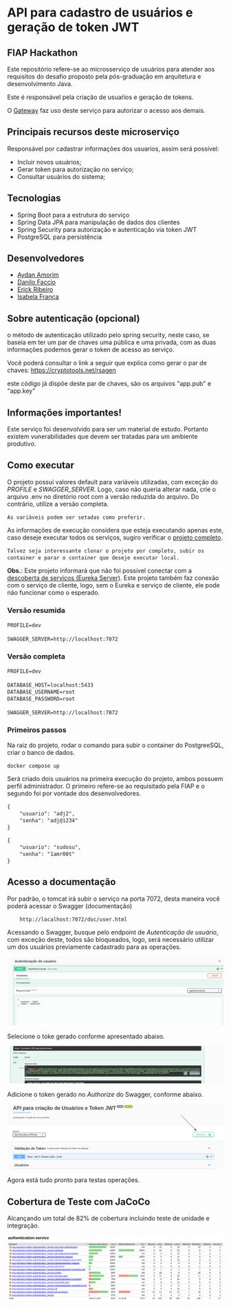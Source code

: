 # API para cadastro de usuários e geração de token JWT

## FIAP Hackathon

Este repositório refere-se ao microsserviço de usuários para atender aos requisitos do desafio proposto pela
pós-graduação em arquitetura e desenvolvimento Java.

Este é responsável pela criação de usuaŕios e geração de tokens.

O [Gateway](https://github.com/fysabelah/payment-processing-system/tree/main/gateway-with-authentication) faz uso deste
serviço para autorizar o acesso aos demais.

## Principais recursos deste microserviço

Responsável por cadastrar informações dos usuarios, assim será possível:

* Incluir novos usuários;
* Gerar token para autorização no serviço;
* Consultar usuários do sistema;

## Tecnologias

* Spring Boot para a estrutura do serviço
* Spring Data JPA para manipulação de dados dos clientes
* Spring Security para autorização e autenticação via token JWT
* PostgreSQL para persistência

## Desenvolvedores

- [Aydan Amorim](https://github.com/AydanAmorim)
- [Danilo Faccio](https://github.com/DFaccio)
- [Erick Ribeiro](https://github.com/erickmatheusribeiro)
- [Isabela França](https://github.com/fysabelah)

## Sobre autenticação (opcional)

o método de autenticação utilizado pelo spring security, neste caso, se baseia em ter um par de chaves uma pública e uma
privada, com as duas informações podemos gerar o token de acesso ao serviço.

Você poderá consultar o link a seguir que explica como gerar o par de chaves: https://cryptotools.net/rsagen

este código já dispõe deste par de chaves, são os arquivos "app.pub" e "app.key"

## Informações importantes!

Este serviço foi desenvolvido para ser um material de estudo. Portanto existem vunerabilidades que devem ser tratadas
para um ambiente produtivo.

## Como executar

O projeto possui valores default para variáveis utilizadas, com exceção do _PROFILE_ e _SWAGGER_SERVER_. Logo, caso não
queria alterar
nada, crie o arquivo .env no diretório root com a versão reduzida do arquivo. Do contrário, utilize a versão completa.

    As variáveis podem ser setadas como preferir.

As informações de execução considera que esteja executando apenas este, caso deseje executar todos os serviços, sugiro
verificar o [projeto completo](https://github.com/fysabelah/payment-processing-system).

    Talvez seja interessante clonar o projeto por completo, subir os container e parar o container que deseje executar local.

**Obs.**: Este projeto informará que não foi possível conectar com
a [descoberta de serviços (Eureka Server)](https://github.com/fysabelah/discovery-services/tree/main). Este projeto
também faz conexão com o serviço de cliente, logo, sem o Eureka e serviço de cliente, ele pode não funcionar como o
esperado.

### Versão resumida

```
PROFILE=dev

SWAGGER_SERVER=http://localhost:7072
```

### Versão completa

```
PROFILE=dev

DATABASE_HOST=localhost:5433
DATABASE_USERNAME=root
DATABASE_PASSWORD=root

SWAGGER_SERVER=http://localhost:7072
```

### Primeiros passos

Na raiz do projeto, rodar o comando para subir o container do PostgreeSQL, criar o banco de dados.

```
docker compose up
```

Será criado dois usuários na primeira execução do projeto, ambos possuem perfil administrador. O primeiro refere-se ao
requisitado pela FIAP e o segundo foi por vontade dos desenvolvedores.

```
{
    "usuario": "adj2",
    "senha": "adj@1234"
}
```

```
{
    "usuario": "sudosu",
    "senha": "1amr00t"
}
```

## Acesso a documentação

Por padrão, o tomcat irá subir o serviço na porta 7072, desta maneira você poderá acessar o Swagger (documentação)

```
    http://localhost:7072/doc/user.html
```

Acessando o Swagger, busque pelo endpoint de _Autenticação de usuário_, com exceção deste, todos são bloqueados, logo,
será necessário utilizar um dos usuários previamente cadastrado
para as operações.

<img src ="./assets/criar-token.png">

Selecione o toke gerado conforme apresentado abaixo.

<img src="./assets/token.png">

Adicione o token gerado no _Authorize_ do Swagger, conforme abaixo.

<img src ="./assets/autorizar.png">

Agora está tudo pronto para testas operações.

## Cobertura de Teste com JaCoCo

Alcançando um total de 82% de cobertura incluindo teste de unidade e integração.

<img src="./assets/cobertura-teste.png">